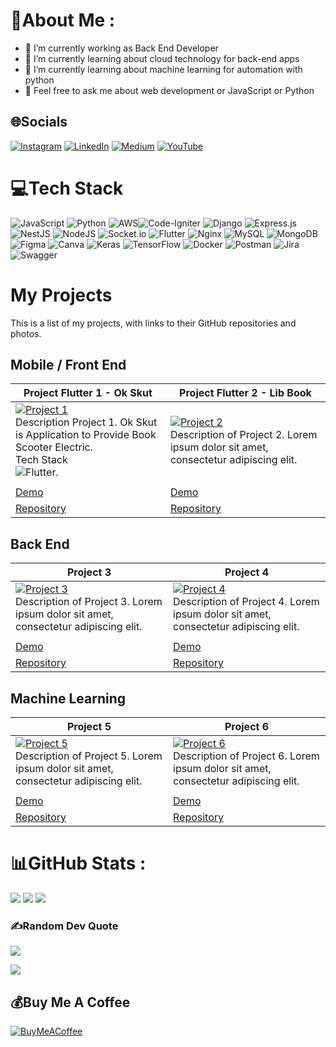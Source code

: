 # 💫About Me :
- 🔭 I’m currently working as Back End Developer
- 🌱 I’m currently learning about cloud technology for back-end apps
- 🌱 I’m currently learning about machine learning for automation with python
- 💬 Feel free to ask me about web development or JavaScript or Python

## 🌐Socials
[![Instagram](https://img.shields.io/badge/Instagram-%23E4405F.svg?logo=Instagram&logoColor=white)](https://instagram.com/bits.io) [![LinkedIn](https://img.shields.io/badge/LinkedIn-%230077B5.svg?logo=linkedin&logoColor=white)](https://linkedin.com/in/m-dobith-syadad-riyadi) [![Medium](https://img.shields.io/badge/Medium-12100E?logo=medium&logoColor=white)](https://medium.com/@bits-io) [![YouTube](https://img.shields.io/badge/YouTube-%23FF0000.svg?logo=YouTube&logoColor=white)](https://youtube.com/@mdobithsyadadriyadi) 

# 💻Tech Stack
![JavaScript](https://img.shields.io/badge/javascript-%23323330.svg?style=for-the-badge&logo=javascript&logoColor=%23F7DF1E) ![Python](https://img.shields.io/badge/python-3670A0?style=for-the-badge&logo=python&logoColor=ffdd54) ![AWS](https://img.shields.io/badge/AWS-%23FF9900.svg?style=for-the-badge&logo=amazon-aws&logoColor=white)![Code-Igniter](https://img.shields.io/badge/CodeIgniter-%23EF4223.svg?style=for-the-badge&logo=codeIgniter&logoColor=white) ![Django](https://img.shields.io/badge/django-%23092E20.svg?style=for-the-badge&logo=django&logoColor=white) ![Express.js](https://img.shields.io/badge/express.js-%23404d59.svg?style=for-the-badge&logo=express&logoColor=%2361DAFB) ![NestJS](https://img.shields.io/badge/nestjs-%23E0234E.svg?style=for-the-badge&logo=nestjs&logoColor=white)  ![NodeJS](https://img.shields.io/badge/node.js-6DA55F?style=for-the-badge&logo=node.js&logoColor=white) ![Socket.io](https://img.shields.io/badge/Socket.io-black?style=for-the-badge&logo=socket.io&badgeColor=010101) ![Flutter](https://img.shields.io/badge/Flutter-%2302569B.svg?style=for-the-badge&logo=Flutter&logoColor=white) ![Nginx](https://img.shields.io/badge/nginx-%23009639.svg?style=for-the-badge&logo=nginx&logoColor=white) ![MySQL](https://img.shields.io/badge/mysql-%2300f.svg?style=for-the-badge&logo=mysql&logoColor=white) ![MongoDB](https://img.shields.io/badge/MongoDB-%234ea94b.svg?style=for-the-badge&logo=mongodb&logoColor=white)	![Figma](https://img.shields.io/badge/figma-%23F24E1E.svg?style=for-the-badge&logo=figma&logoColor=white) ![Canva](https://img.shields.io/badge/Canva-%2300C4CC.svg?style=for-the-badge&logo=Canva&logoColor=white) ![Keras](https://img.shields.io/badge/Keras-%23D00000.svg?style=for-the-badge&logo=Keras&logoColor=white) ![TensorFlow](https://img.shields.io/badge/TensorFlow-%23FF6F00.svg?style=for-the-badge&logo=TensorFlow&logoColor=white) ![Docker](https://img.shields.io/badge/docker-%230db7ed.svg?style=for-the-badge&logo=docker&logoColor=white) ![Postman](https://img.shields.io/badge/Postman-FF6C37?style=for-the-badge&logo=postman&logoColor=white) ![Jira](https://img.shields.io/badge/jira-%230A0FFF.svg?style=for-the-badge&logo=jira&logoColor=white) ![Swagger](https://img.shields.io/badge/-Swagger-%23Clojure?style=for-the-badge&logo=swagger&logoColor=white)

# My Projects

This is a list of my projects, with links to their GitHub repositories and photos.

## Mobile / Front End
| Project Flutter 1 - Ok Skut             | Project Flutter 2 - Lib Book            |
|-----------------------------------------|-----------------------------------------|
| [![Project 1](https://i.ibb.co/LhwdwhV/maneki.png)](https://github.com/username/project-1) <br> Description Project 1. Ok Skut is Application to Provide Book Scooter Electric. <br> Tech Stack <br> ![Flutter](https://img.shields.io/badge/Flutter-%2302569B.svg?style=for-the-badge&logo=Flutter&logoColor=white). | [![Project 2](https://i.ibb.co/LhwdwhV/maneki.png)](https://github.com/username/project-2) <br> Description of Project 2. Lorem ipsum dolor sit amet, consectetur adipiscing elit. |
|                                         |                                         |
| [Demo](https://demo-url.com)             | [Demo](https://demo-url.com)             |
| [Repository](https://github.com/username/project-1) | [Repository](https://github.com/username/project-2) |

## Back End
| Project 3                               | Project 4                               |
|-----------------------------------------|-----------------------------------------|
| [![Project 3](https://i.ibb.co/LhwdwhV/maneki.png)](https://github.com/username/project-3) <br> Description of Project 3. Lorem ipsum dolor sit amet, consectetur adipiscing elit. | [![Project 4](https://i.ibb.co/LhwdwhV/maneki.png)](https://github.com/username/project-4) <br> Description of Project 4. Lorem ipsum dolor sit amet, consectetur adipiscing elit. |
|                                         |                                         |
| [Demo](https://demo-url.com)             | [Demo](https://demo-url.com)             |
| [Repository](https://github.com/username/project-3) | [Repository](https://github.com/username/project-4) |

## Machine Learning
| Project 5                               | Project 6                               |
|-----------------------------------------|-----------------------------------------|
| [![Project 5](https://i.ibb.co/LhwdwhV/maneki.png)](https://github.com/username/project-5) <br> Description of Project 5. Lorem ipsum dolor sit amet, consectetur adipiscing elit. | [![Project 6](https://i.ibb.co/LhwdwhV/maneki.png)](https://github.com/username/project-6) <br> Description of Project 6. Lorem ipsum dolor sit amet, consectetur adipiscing elit. |
|                                         |                                         |
| [Demo](https://demo-url.com)             | [Demo](https://demo-url.com)             |
| [Repository](https://github.com/username/project-5) | [Repository](https://github.com/username/project-6) |



# 📊GitHub Stats :
![](https://github-readme-stats.vercel.app/api?username=bits-io&theme=nightowl&hide_border=false&include_all_commits=true&count_private=false)
![](https://github-readme-streak-stats.herokuapp.com/?user=bits-io&theme=nightowl&hide_border=false)
![](https://github-readme-stats.vercel.app/api/top-langs/?username=bits-io&theme=nightowl&hide_border=false&include_all_commits=true&count_private=false&layout=compact)

### ✍️Random Dev Quote
![](https://quotes-github-readme.vercel.app/api?type=horizontal&theme=light)


[![](https://visitcount.itsvg.in/api?id=bits-io&icon=0&color=11)](https://visitcount.itsvg.in)

  ## 💰Buy Me A Coffee
  [![BuyMeACoffee](https://img.shields.io/badge/Buy%20Me%20a%20Coffee-ffdd00?style=for-the-badge&logo=buy-me-a-coffee&logoColor=black)](https://buymeacoffee.com/bits) 

  <!-- Proudly created with GPRM ( https://gprm.itsvg.in ) -->
  
